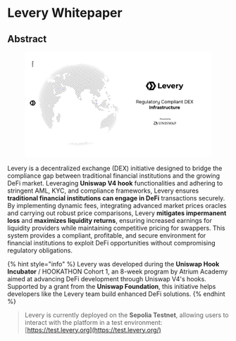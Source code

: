 # Levery Whitepaper

## Abstract

<figure><img src=".gitbook/assets/splash.jpg" alt=""><figcaption></figcaption></figure>

Levery is a decentralized exchange (DEX) initiative designed to bridge the compliance gap between traditional financial institutions and the growing DeFi market. Leveraging **Uniswap V4 hook** functionalities and adhering to stringent AML, KYC, and compliance frameworks, Levery ensures **traditional financial institutions can engage in DeFi** transactions securely. By implementing dynamic fees, integrating advanced market prices oracles and carrying out robust price comparisons, Levery **mitigates impermanent loss** and **maximizes liquidity returns**, ensuring increased earnings for liquidity providers while maintaining competitive pricing for swappers. This system provides a compliant, profitable, and secure environment for financial institutions to exploit DeFi opportunities without compromising regulatory obligations.

{% hint style="info" %}
Levery was developed during the **Uniswap Hook Incubator** / HOOKATHON Cohort 1, an 8-week program by Atrium Academy aimed at advancing DeFi development through Uniswap V4's hooks. Supported by a grant from the **Uniswap Foundation**, this initiative helps developers like the Levery team build enhanced DeFi solutions.
{% endhint %}

> Levery is currently deployed on the **Sepolia Testnet**, allowing users to interact with the platform in a test environment: [https://test.levery.org](https://test.levery.org/)

